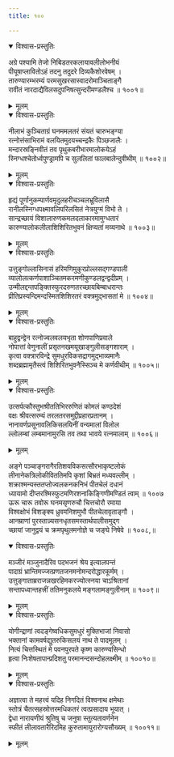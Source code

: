 ```yaml
---
title: १००

---
```

<div class="audioEmbed"  caption="सीतालक्ष्मी-वाचनम्" src="https://archive.org/download/nArAyaNIyam-shlokawise-audio/100/100_01.mp3"></div>
<details open><summary>विश्वास-प्रस्तुतिः</summary>

अग्रे पश्यामि तेजो निबिडतरकलायावलीलोभनीयं  
पीयूषाप्लावितोऽहं तदनु तदुदरे दिव्यकैशोरवेषम् ।  
तारुण्यारम्भरम्यं परमसुखरसास्वादरोमाञ्चिताङ्गै  
रावीतं नारदाद्यैविलसदुपनिषत्सुन्दरीमण्डलैश्च ॥ १००१॥
</details>
<details><summary>मूलम्</summary>

अग्रे पश्यामि तेजो निबिडतरकलायावलीलोभनीयं  
पीयूषाप्लावितोऽहं तदनु तदुदरे दिव्यकैशोरवेषम् ।  
तारुण्यारम्भरम्यं परमसुखरसास्वादरोमाञ्चिताङ्गै  
रावीतं नारदाद्यैविलसदुपनिषत्सुन्दरीमण्डलैश्च ॥ १००१॥
</details>



<div class="audioEmbed"  caption="सीतालक्ष्मी-वाचनम्" src="https://archive.org/download/nArAyaNIyam-shlokawise-audio/100/100_02.mp3"></div>
<details open><summary>विश्वास-प्रस्तुतिः</summary>

नीलाभं कुञ्चिताग्रं घनममलतरं संयतं चारुभङ्ग्या  
रत्नोत्तंसाभिरामं वलयितमुदयच्चन्द्रकैः पिञ्छजालैः ।  
मन्दारस्रङ्निवीतं तव पृथुकबरीभारमालोकयेऽहं  
स्निग्धश्चेतोर्ध्वपुण्ड्रामपि च सुललितां फालबालेन्दुवीथीम् ॥ १००२॥
</details>
<details><summary>मूलम्</summary>

नीलाभं कुञ्चिताग्रं घनममलतरं संयतं चारुभङ्ग्या  
रत्नोत्तंसाभिरामं वलयितमुदयच्चन्द्रकैः पिञ्छजालैः ।  
मन्दारस्रङ्निवीतं तव पृथुकबरीभारमालोकयेऽहं  
स्निग्धश्चेतोर्ध्वपुण्ड्रामपि च सुललितां फालबालेन्दुवीथीम् ॥ १००२॥
</details>



<div class="audioEmbed"  caption="सीतालक्ष्मी-वाचनम्" src="https://archive.org/download/nArAyaNIyam-shlokawise-audio/100/100_03.mp3"></div>
<details open><summary>विश्वास-प्रस्तुतिः</summary>

हृद्यं पूर्णानुकम्पार्णवमृदुलहरीचञ्चलभ्रूविलासै  
रानीलस्निग्धपक्ष्मावलिपरिलसितं नेत्रयुग्मं विभो ते ।  
सान्द्रच्छायं विशालारुणकमलदलाकारमामुग्धतारं  
कारुण्यालोकलीलाशिशिरितभुवनं क्षिप्यतां मय्यनाथे ॥ १००३॥
</details>
<details><summary>मूलम्</summary>

हृद्यं पूर्णानुकम्पार्णवमृदुलहरीचञ्चलभ्रूविलासै  
रानीलस्निग्धपक्ष्मावलिपरिलसितं नेत्रयुग्मं विभो ते ।  
सान्द्रच्छायं विशालारुणकमलदलाकारमामुग्धतारं  
कारुण्यालोकलीलाशिशिरितभुवनं क्षिप्यतां मय्यनाथे ॥ १००३॥
</details>



<div class="audioEmbed"  caption="सीतालक्ष्मी-वाचनम्" src="https://archive.org/download/nArAyaNIyam-shlokawise-audio/100/100_04.mp3"></div>
<details open><summary>विश्वास-प्रस्तुतिः</summary>

उत्तुङ्गोल्लासिनासं हरिमणिमुकुरप्रोल्लसद्गण्डपाली  
व्यालोलत्कर्णपाशाञ्चितमकरमणीकुण्डलद्वन्द्वदीप्रम् ।  
उन्मीलद्दन्तपङ्क्तिस्फुरदरुणतरच्छायबिम्बाधरान्तः  
प्रीतिप्रस्यन्दिमन्दस्मितशिशिरतरं वक्त्रमुद्भासतां मे ॥ १००४॥
</details>
<details><summary>मूलम्</summary>

उत्तुङ्गोल्लासिनासं हरिमणिमुकुरप्रोल्लसद्गण्डपाली  
व्यालोलत्कर्णपाशाञ्चितमकरमणीकुण्डलद्वन्द्वदीप्रम् ।  
उन्मीलद्दन्तपङ्क्तिस्फुरदरुणतरच्छायबिम्बाधरान्तः  
प्रीतिप्रस्यन्दिमन्दस्मितशिशिरतरं वक्त्रमुद्भासतां मे ॥ १००४॥
</details>



<div class="audioEmbed"  caption="सीतालक्ष्मी-वाचनम्" src="https://archive.org/download/nArAyaNIyam-shlokawise-audio/100/100_05.mp3"></div>
<details open><summary>विश्वास-प्रस्तुतिः</summary>

बाहुद्वन्द्वेन रत्नोज्वलवलयभृता शोणपाणिप्रवाले  
नोपात्तां वेणुनालीं प्रसृतनखमयूखाङ्गुलीसङ्गशाराम् ।  
कृत्वा वक्त्रारविन्द्रे सुमधुरविकसद्रागमुद्भाव्यमानैः  
शब्दब्रह्मामृतैस्त्वं शिशिरितभुवनैस्सिञ्च मे कर्णवीथीम् ॥ १००५॥
</details>
<details><summary>मूलम्</summary>

बाहुद्वन्द्वेन रत्नोज्वलवलयभृता शोणपाणिप्रवाले  
नोपात्तां वेणुनालीं प्रसृतनखमयूखाङ्गुलीसङ्गशाराम् ।  
कृत्वा वक्त्रारविन्द्रे सुमधुरविकसद्रागमुद्भाव्यमानैः  
शब्दब्रह्मामृतैस्त्वं शिशिरितभुवनैस्सिञ्च मे कर्णवीथीम् ॥ १००५॥
</details>



<div class="audioEmbed"  caption="सीतालक्ष्मी-वाचनम्" src="https://archive.org/download/nArAyaNIyam-shlokawise-audio/100/100_06.mp3"></div>
<details open><summary>विश्वास-प्रस्तुतिः</summary>

उत्सर्पत्कौस्तुभश्रीततिभिररुणितं कोमलं कण्ठदेशं  
वक्षः श्रीवत्सरम्यं तरलतरसमुद्दीप्रहारप्रतानम् ।  
नानावर्णप्रसूनावलिकिसलयिनीं वन्यमालां विलोल  
ल्लोलम्बां लम्बमानामुरसि तव तथा भावये रत्नमालाम् ॥ १००६॥
</details>
<details><summary>मूलम्</summary>

उत्सर्पत्कौस्तुभश्रीततिभिररुणितं कोमलं कण्ठदेशं  
वक्षः श्रीवत्सरम्यं तरलतरसमुद्दीप्रहारप्रतानम् ।  
नानावर्णप्रसूनावलिकिसलयिनीं वन्यमालां विलोल  
ल्लोलम्बां लम्बमानामुरसि तव तथा भावये रत्नमालाम् ॥ १००६॥
</details>



<div class="audioEmbed"  caption="सीतालक्ष्मी-वाचनम्" src="https://archive.org/download/nArAyaNIyam-shlokawise-audio/100/100_07.mp3"></div>


अङ्गे पञ्चाङ्गरागैरतिशयविकसत्सौरभाकृष्टलोकं  
लीनानेकत्रिलोकीविततिमपि कृशां बिभ्रतं मध्यवल्लीम् ।  
शक्राश्मन्यस्ततप्तोज्वलकनकनिभं पीतचेलं दधानं  
ध्यायामो दीप्तरश्मिस्फुटमणिरशनाकिङ्गिणीमण्डितं त्वाम् ॥ १००७  
ऊरू चारू तवोरू घनमसृणरुचौ चित्तचोरौ रमाया  
विश्वक्षोभं विशङ्क्य ध्रुवमनिशमुभौ पीतचेलावृताङ्गौ ।  
आनम्राणां पुरस्तान्न्यसनधृतसमस्तार्थपालीसमुद्ग  
च्छायां जानुद्वयं च क्रमपृथुलमनोज्ञे च जङ्घे निषेवे ॥ १००८,॥

<div class="audioEmbed"  caption="सीतालक्ष्मी-वाचनम्" src="https://archive.org/download/nArAyaNIyam-shlokawise-audio/100/100_08.mp3"></div>
<details open><summary>विश्वास-प्रस्तुतिः</summary>

मञ्जीरं मञ्जुनादैरिव पदभजनं श्रेय इत्यालपन्तं  
पादाग्रं भ्रान्तिमज्जत्प्रणतजनमनोमन्दरोद्धारकूर्मम् ।  
उत्तुङ्गाताम्रराजन्नखरहिमकरज्योत्स्नया चाऽश्रितानां  
सन्तापध्वान्तहत्त्रीं ततिमनुकलये मङ्गलामङ्गुलीनाम् ॥ १००९॥
</details>
<details><summary>मूलम्</summary>

मञ्जीरं मञ्जुनादैरिव पदभजनं श्रेय इत्यालपन्तं  
पादाग्रं भ्रान्तिमज्जत्प्रणतजनमनोमन्दरोद्धारकूर्मम् ।  
उत्तुङ्गाताम्रराजन्नखरहिमकरज्योत्स्नया चाऽश्रितानां  
सन्तापध्वान्तहत्त्रीं ततिमनुकलये मङ्गलामङ्गुलीनाम् ॥ १००९॥
</details>



<div class="audioEmbed"  caption="सीतालक्ष्मी-वाचनम्" src="https://archive.org/download/nArAyaNIyam-shlokawise-audio/100/100_09.mp3"></div>
<details open><summary>विश्वास-प्रस्तुतिः</summary>

योगीन्द्राणां त्वदङ्गेष्वधिकसुमधुरं मुक्तिभाजां निवासो  
भक्तानां कामवर्षद्युतरुकिसलयं नाथ ते पादमूलम् ।  
नित्यं चित्तस्थितं मे पवनपुरपते कृष्ण कारुण्यसिन्धो  
हृत्वा निःशेषतापान्प्रदिशतु परमानन्दसन्दोहलक्ष्मीम् ॥ १००१०॥
</details>
<details><summary>मूलम्</summary>

योगीन्द्राणां त्वदङ्गेष्वधिकसुमधुरं मुक्तिभाजां निवासो  
भक्तानां कामवर्षद्युतरुकिसलयं नाथ ते पादमूलम् ।  
नित्यं चित्तस्थितं मे पवनपुरपते कृष्ण कारुण्यसिन्धो  
हृत्वा निःशेषतापान्प्रदिशतु परमानन्दसन्दोहलक्ष्मीम् ॥ १००१०॥
</details>



<div class="audioEmbed"  caption="सीतालक्ष्मी-वाचनम्" src="https://archive.org/download/nArAyaNIyam-shlokawise-audio/100/100_10.mp3"></div>
<details open><summary>विश्वास-प्रस्तुतिः</summary>

अज्ञात्वा ते महत्त्वं यदिह निगदितं विश्वनाथ क्षमेथाः  
स्तोत्रं चैतत्सहस्रोत्तरमधिकतरं त्वत्प्रसादाय भूयात् ।  
द्वेधा नारायणीयं श्रुतिषु च जनुषा स्तुत्यतावर्णनेन  
स्फीतं लीलावतारैरिदमिह कुरुतामायुरारोग्यसौख्यम् ॥ १००११॥
</details>
<details><summary>मूलम्</summary>

अज्ञात्वा ते महत्त्वं यदिह निगदितं विश्वनाथ क्षमेथाः  
स्तोत्रं चैतत्सहस्रोत्तरमधिकतरं त्वत्प्रसादाय भूयात् ।  
द्वेधा नारायणीयं श्रुतिषु च जनुषा स्तुत्यतावर्णनेन  
स्फीतं लीलावतारैरिदमिह कुरुतामायुरारोग्यसौख्यम् ॥ १००११॥
</details>

